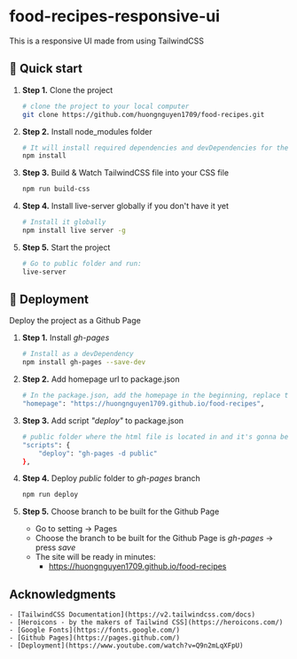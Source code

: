 # food-recipes-responsive-ui

This is a responsive UI made from using TailwindCSS

## 🚀 Quick start

1.  **Step 1.**
    Clone the project
    ```sh
    # clone the project to your local computer
    git clone https://github.com/huongnguyen1709/food-recipes.git
    ```
1.  **Step 2.**
    Install node_modules folder
    ```sh
    # It will install required dependencies and devDependencies for the project
    npm install
    ```
1.  **Step 3.**
    Build & Watch TailwindCSS file into your CSS file

    ```sh
    npm run build-css
    ```

1.  **Step 4.**
    Install live-server globally if you don't have it yet

    ```sh
    # Install it globally
    npm install live server -g
    ```

1.  **Step 5.**
    Start the project
    ```sh
    # Go to public folder and run:
    live-server
    ```

## 🚀 Deployment

Deploy the project as a Github Page

1.  **Step 1.**
    Install _gh-pages_
    ```sh
    # Install as a devDependency
    npm install gh-pages --save-dev
    ```
1.  **Step 2.**
    Add homepage url to package.json
    ```sh
    # In the package.json, add the homepage in the beginning, replace the URL with your Github-pages-link
    "homepage": "https://huongnguyen1709.github.io/food-recipes",
    ```
1.  **Step 3.**
    Add script _"deploy"_ to package.json

    ```sh
    # public folder where the html file is located in and it's gonna be public on Github page
    "scripts": {
        "deploy": "gh-pages -d public"
    },
    ```

1.  **Step 4.**
    Deploy _public_ folder to _gh-pages_ branch

    ```sh
    npm run deploy
    ```

1.  **Step 5.**
    Choose branch to be built for the Github Page

    - Go to setting -> Pages
    - Choose the branch to be built for the Github Page is _gh-pages_ -> press _save_
    - The site will be ready in minutes:
      - https://huongnguyen1709.github.io/food-recipes

## Acknowledgments

    - [TailwindCSS Documentation](https://v2.tailwindcss.com/docs)
    - [Heroicons - by the makers of Tailwind CSS](https://heroicons.com/)
    - [Google Fonts](https://fonts.google.com/)
    - [Github Pages](https://pages.github.com/)
    - [Deployment](https://www.youtube.com/watch?v=Q9n2mLqXFpU)
